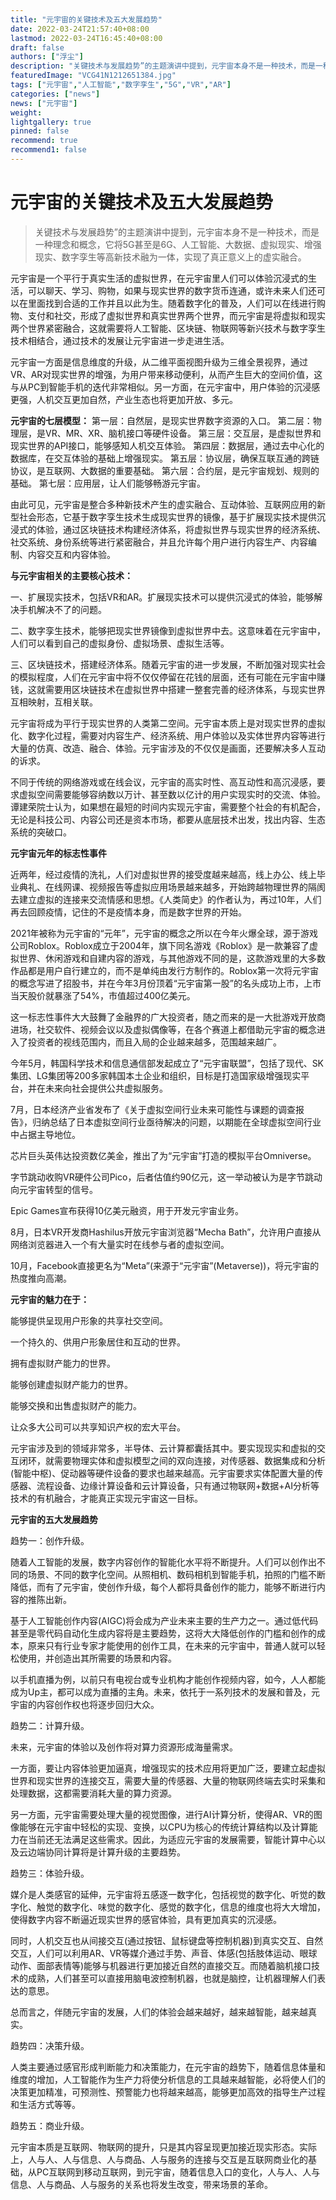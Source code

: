 ```yaml
---
title: "元宇宙的关键技术及五大发展趋势"
date: 2022-03-24T21:57:40+08:00
lastmod: 2022-03-24T16:45:40+08:00
draft: false
authors: ["浮尘"]
description: "关键技术与发展趋势”的主题演讲中提到，元宇宙本身不是一种技术，而是一种理念和概念，它将5G甚至是6G、人工智能、大数据、虚拟现实、增强现实、数字孪生等高新技术融为一体，实现了真正意义上的虚实融合。"
featuredImage: "VCG41N1212651384.jpg"
tags: ["元宇宙","人工智能","数字孪生","5G","VR","AR"]
categories: ["news"]
news: ["元宇宙"]
weight: 
lightgallery: true
pinned: false
recommend: true
recommend1: false
---
```


#                     元宇宙的关键技术及五大发展趋势



> 关键技术与发展趋势”的主题演讲中提到，元宇宙本身不是一种技术，而是一种理念和概念，它将5G甚至是6G、人工智能、大数据、虚拟现实、增强现实、数字孪生等高新技术融为一体，实现了真正意义上的虚实融合。



元宇宙是一个平行于真实生活的虚拟世界，在元宇宙里人们可以体验沉浸式的生活，可以聊天、学习、购物，如果与现实世界的数字货币连通，或许未来人们还可以在里面找到合适的工作并且以此为生。随着数字化的普及，人们可以在线进行购物、支付和社交，形成了虚拟世界和真实世界两个世界，而元宇宙是将虚拟和现实两个世界紧密融合，这就需要将人工智能、区块链、物联网等新兴技术与数字孪生技术相结合，通过技术的发展让元宇宙进一步走进生活。

元宇宙一方面是信息维度的升级，从二维平面视图升级为三维全景视界，通过VR、AR对现实世界的增强，为用户带来移动便利，从而产生巨大的空间价值，这与从PC到智能手机的迭代非常相似。另一方面，在元宇宙中，用户体验的沉浸感更强，人机交互更加自然，产业生态也将更加开放、多元。



**元宇宙的七层模型：**
第一层：自然层，是现实世界数字资源的入口。
第二层：物理层，是VR、MR、XR、脑机接口等硬件设备。
第三层：交互层，是虚拟世界和现实世界的API接口，能够感知人机交互体验。
第四层：数据层，通过去中心化的数据库，在交互体验的基础上增强现实。
第五层：协议层，确保互联互通的跨链协议，是互联网、大数据的重要基础。
第六层：合约层，是元宇宙规划、规则的基础。
第七层：应用层，让人们能够畅游元宇宙。

由此可见，元宇宙是整合多种新技术产生的虚实融合、互动体验、互联网应用的新型社会形态，它基于数字孪生技术生成现实世界的镜像，基于扩展现实技术提供沉浸式的体验，通过区块链技术构建经济体系，将虚拟世界与现实世界的经济系统、社交系统、身份系统等进行紧密融合，并且允许每个用户进行内容生产、内容编制、内容交互和内容体验。



**与元宇宙相关的主要核心技术：**

一、扩展现实技术，包括VR和AR。扩展现实技术可以提供沉浸式的体验，能够解决手机解决不了的问题。

二、数字孪生技术，能够把现实世界镜像到虚拟世界中去。这意味着在元宇宙中，人们可以看到自己的虚拟身份、虚拟场景、虚拟生活等。


三、区块链技术，搭建经济体系。随着元宇宙的进一步发展，不断加强对现实社会的模拟程度，人们在元宇宙中将不仅仅停留在花钱的层面，还有可能在元宇宙中赚钱，这就需要用区块链技术在虚拟世界中搭建一整套完善的经济体系，与现实世界互相映射，互相关联。



元宇宙将成为平行于现实世界的人类第二空间。元宇宙本质上是对现实世界的虚拟化、数字化过程，需要对内容生产、经济系统、用户体验以及实体世界内容等进行大量的仿真、改造、融合、体验。元宇宙涉及的不仅仅是画面，还要解决多人互动的诉求。

不同于传统的网络游戏或在线会议，元宇宙的高实时性、高互动性和高沉浸感，要求虚拟空间需要能够容纳数以万计、甚至数以亿计的用户实现实时的交流、体验。谭建荣院士认为，如果想在最短的时间内实现元宇宙，需要整个社会的有机配合，无论是科技公司、内容公司还是资本市场，都要从底层技术出发，找出内容、生态系统的突破口。

 

**元宇宙元年的标志性事件**

近两年，经过疫情的洗礼，人们对虚拟世界的接受度越来越高，线上办公、线上毕业典礼、在线网课、视频报告等虚拟应用场景越来越多，开始跨越物理世界的隔阂去建立虚拟的连接来交流情感和思想。《人类简史》的作者认为，再过10年，人们再去回顾疫情，记住的不是疫情本身，而是数字世界的开始。

2021年被称为元宇宙的“元年”，元宇宙的概念之所以在今年火爆全球，源于游戏公司Roblox。Roblox成立于2004年，旗下同名游戏《Roblox》是一款兼容了虚拟世界、休闲游戏和自建内容的游戏，与其他游戏不同的是，这款游戏里的大多数作品都是用户自行建立的，而不是单纯由发行方制作的。Roblox第一次将元宇宙的概念写进了招股书，并在今年3月份顶着“元宇宙第一股”的名头成功上市，上市当天股价就暴涨了54%，市值超过400亿美元。

这一标志性事件大大鼓舞了金融界的广大投资者，随之而来的是一大批游戏开放商进场，社交软件、视频会议以及虚拟偶像等，在各个赛道上都借助元宇宙的概念进入了投资者的视线范围内，而且入局的企业越来越多，范围越来越广。

今年5月，韩国科学技术和信息通信部发起成立了“元宇宙联盟”，包括了现代、SK集团、LG集团等200多家韩国本土企业和组织，目标是打造国家级增强现实平台，并在未来向社会提供公共虚拟服务。

7月，日本经济产业省发布了《关于虚拟空间行业未来可能性与课题的调查报告》，归纳总结了日本虚拟空间行业亟待解决的问题，以期能在全球虚拟空间行业中占据主导地位。

芯片巨头英伟达投资数亿美金，推出了为“元宇宙”打造的模拟平台Omniverse。

字节跳动收购VR硬件公司Pico，后者估值约90亿元，这一举动被认为是字节跳动向元宇宙转型的信号。

Epic Games宣布获得10亿美元融资，用于开发元宇宙业务。

8月，日本VR开发商Hashilus开放元宇宙浏览器“Mecha Bath”，允许用户直接从网络浏览器进入一个有大量实时在线参与者的虚拟空间。

10月，Facebook直接更名为“Meta”(来源于“元宇宙”(Metaverse))，将元宇宙的热度推向高潮。



**元宇宙的魅力在于：**

能够提供呈现用户形象的共享社交空间。

一个持久的、供用户形象居住和互动的世界。

拥有虚拟财产能力的世界。

能够创建虚拟财产能力的世界。

能够交换和出售虚拟财产的能力。

让众多大公司可以共享知识产权的宏大平台。

元宇宙涉及到的领域非常多，半导体、云计算都囊括其中。要实现现实和虚拟的交互闭环，就需要物理实体和虚拟模型之间的双向连接，对传感器、数据集成和分析(智能中枢)、促动器等硬件设备的要求也越来越高。元宇宙要求实体配置大量的传感器、流程设备、边缘计算设备和云计算设备，只有通过物联网+数据+AI分析等技术的有机融合，才能真正实现元宇宙这一目标。



**元宇宙的五大发展趋势**

趋势一：创作升级。

随着人工智能的发展，数字内容创作的智能化水平将不断提升。人们可以创作出不同的场景、不同的数字化空间。从照相机、数码相机到智能手机，拍照的门槛不断降低，而有了元宇宙，使创作升级，每个人都将具备创作的能力，能够不断进行内容的推陈出新。

基于人工智能创作内容(AIGC)将会成为产业未来主要的生产力之一。通过低代码甚至是零代码自动化生成内容将是主要趋势，这将大大降低创作的门槛和创作的成本，原来只有行业专家才能使用的创作工具，在未来的元宇宙中，普通人就可以轻松使用，并创造出其所需要的场景和内容。

以手机直播为例，以前只有电视台或专业机构才能创作视频内容，如今，人人都能成为Up主，都可以成为直播的主角。未来，依托于一系列技术的发展和普及，元宇宙的内容创作权也将逐步回归大众。

趋势二：计算升级。

未来，元宇宙的体验以及创作将对算力资源形成海量需求。

一方面，要让内容体验更加逼真，增强现实的技术应用将更加广泛，要建立起虚拟世界和现实世界的连接交互，需要大量的传感器、大量的物联网终端去实时采集和处理数据，这都需要消耗大量的算力资源。

另一方面，元宇宙需要处理大量的视觉图像，进行AI计算分析，使得AR、VR的图像能够在元宇宙中轻松的实现、变换，以CPU为核心的传统计算结构以及计算能力在当前还无法满足这些需求。因此，为适应元宇宙的发展需要，智能计算中心以及云边端协同计算将是计算升级的主要趋势。

趋势三：体验升级。

媒介是人类感官的延伸，元宇宙将五感逐一数字化，包括视觉的数字化、听觉的数字化、触觉的数字化、味觉的数字化、感觉的数字化，信息的维度也将大大增加，使得数字内容不断逼近现实世界的感官体验，具有更加真实的沉浸感。

同时，人机交互也从间接交互(通过按钮、鼠标键盘等控制机器)到真实交互、自然交互，人们可以利用AR、VR等媒介通过手势、声音、体感(包括肢体运动、眼球动作、面部表情等)能够与机器进行更加接近自然的直接交互。而随着脑机接口技术的成熟，人们甚至可以直接用脑电波控制机器，也就是脑控，让机器理解人们表达的意思。

总而言之，伴随元宇宙的发展，人们的体验会越来越好，越来越智能，越来越真实。

趋势四：决策升级。

人类主要通过感官形成判断能力和决策能力，在元宇宙的趋势下，随着信息体量和维度的增加，人工智能作为生产力将使分析信息的工具越来越智能，必将使人们的决策更加精准，可预测性、预警能力也将越来越高，能够更加高效的指导生产过程和生活方式等等。

趋势五：商业升级。

元宇宙本质是互联网、物联网的提升，只是其内容呈现更加接近现实形态。实际上，人与人、人与信息、人与商品、人与服务的连接与交互是互联网商业化的基础，从PC互联网到移动互联网，到元宇宙，随着信息入口的变化，人与人、人与信息、人与商品、人与服务的关系也将发生改变，带来场景的革命。
